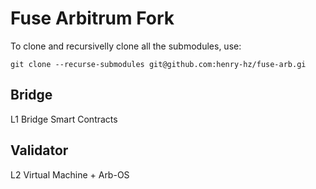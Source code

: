Fuse Arbitrum Fork
==================

To clone and recursivelly clone all the submodules, use:

```
git clone --recurse-submodules git@github.com:henry-hz/fuse-arb.gi
```


## Bridge

L1 Bridge Smart Contracts



## Validator

L2 Virtual Machine + Arb-OS
